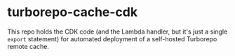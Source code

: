 # turborepo-cache-cdk

This repo holds the CDK code (and the Lambda handler, but it's just a single `export` statement) for automated deployment of a self-hosted Turborepo remote cache.
